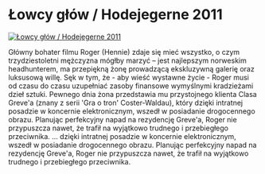 Łowcy głów / Hodejegerne 2011 
=============
[![Łowcy głów / Hodejegerne 2011 ](http://vidos.pl/images/player.gif)](http://vidos.pl/owcy-glow-hodejegerne-2011)

 Główny bohater filmu Roger (Hennie) zdaje się mieć wszystko, o czym trzydziestoletni mężczyzna mógłby marzyć – jest najlepszym norweskim headhunterem, ma przepiękną żonę prowadzącą ekskluzywną galerię oraz luksusową willę. Sęk w tym, że - aby wieść wystawne życie - Roger musi od czasu do czasu uzupełniać zasoby finansowe wymyślnymi kradzieżami dzieł sztuki. Pewnego dnia żona przedstawia mu przystojnego klienta Clasa Greve'a (znany z serii 'Gra o tron' Coster-Waldau), który dzięki intratnej posadzie w koncernie elektronicznym, wszedł w posiadanie drogocennego obrazu. Planując perfekcyjny napad na rezydencję Greve'a, Roger nie przypuszcza nawet, że trafił na wyjątkowo trudnego i przebiegłego przeciwnika.  ... dzięki intratnej posadzie w koncernie elektronicznym, wszedł w posiadanie drogocennego obrazu. Planując perfekcyjny napad na rezydencję Greve'a, Roger nie przypuszcza nawet, że trafił na wyjątkowo trudnego i przebiegłego przeciwnika.
